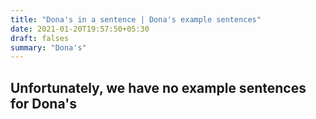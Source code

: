 ```yaml
---
title: "Dona's in a sentence | Dona's example sentences"
date: 2021-01-20T19:57:50+05:30
draft: falses
summary: "Dona's"
---
```

## Unfortunately, we have no example sentences for Dona's                 
